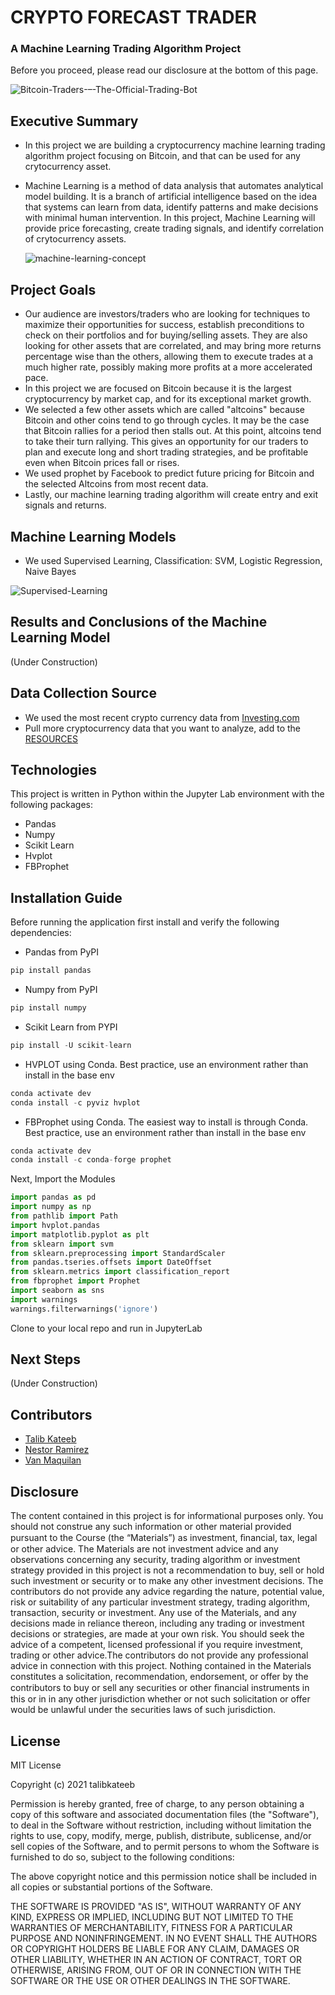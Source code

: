 # CRYPTO FORECAST TRADER


### A Machine Learning Trading Algorithm Project

Before you proceed, please read our disclosure at the bottom of this page.



   ![Bitcoin-Traders-–-The-Official-Trading-Bot](https://user-images.githubusercontent.com/80144026/125231211-2c844a00-e28f-11eb-9f95-b3c4a9ba0832.png)


## Executive Summary

* In this project we are building a cryptocurrency machine learning trading algorithm project focusing on Bitcoin, and that can be used for any crytocurrency asset.
* Machine Learning is a method of data analysis that automates analytical model building. It is a branch of artificial intelligence based on the idea that systems can learn from data, identify patterns and make decisions with minimal human intervention. In this project, Machine Learning will provide price forecasting, create trading signals, and identify correlation of crytocurrency assets.

     ![machine-learning-concept](https://user-images.githubusercontent.com/80144026/125231252-41f97400-e28f-11eb-8869-009c19b65870.jpg)


## Project Goals 
* Our audience are investors/traders who are looking for techniques to maximize their opportunities for success, establish preconditions to check on their portfolios and for buying/selling assets. They are also looking for other assets that are correlated, and may bring more returns percentage wise than the others, allowing them to  execute trades at a much higher rate, possibly making more profits at a more accelerated pace.
* In this project we are focused on Bitcoin because it is the largest cryptocurrency by market cap, and for its exceptional market growth. 
* We selected a few other assets which are called "altcoins" because Bitcoin and other coins tend to go through cycles. It may be the case that Bitcoin rallies for a period then stalls out. At this point, altcoins tend to take their turn rallying. This gives an opportunity for our traders to plan and execute long and short trading strategies, and be profitable even when Bitcoin prices fall or rises. 
* We used prophet by Facebook to predict future pricing for Bitcoin and the selected Altcoins from most recent data.
* Lastly, our machine learning trading algorithm will create entry and exit signals and returns.


## Machine Learning Models
* We used Supervised Learning, Classification: SVM, Logistic Regression, Naive Bayes

![Supervised-Learning](https://user-images.githubusercontent.com/80144026/125231479-acaaaf80-e28f-11eb-838f-d0a29a4dd597.jpg)



## Results and Conclusions of the Machine Learning Model
(Under Construction)


## Data Collection Source
* We used the most recent crypto currency data from [Investing.com](https://www.investing.com/crypto/)
* Pull more cryptocurrency data that you want to analyze, add to the [RESOURCES](https://github.com/talibkateeb/Crypto-Forecast-Trader/tree/main/data) 



## Technologies

This project is written in Python within the Jupyter Lab environment with the following packages:

* Pandas
* Numpy
* Scikit Learn
* Hvplot
* FBProphet


## Installation Guide
Before running the application first install and verify the following dependencies:

* Pandas from PyPI
```python
pip install pandas
```
* Numpy from PyPI
```python
pip install numpy
```
* Scikit Learn from PYPI
```python
pip install -U scikit-learn
```
* HVPLOT using Conda. Best practice, use an environment rather than install in the base env
 ```python
 conda activate dev 
 conda install -c pyviz hvplot 
```
* FBProphet using Conda. The easiest way to install is through Conda. Best practice, use an environment rather than install in the base env
 ```python
 conda activate dev 
 conda install -c conda-forge prophet
```

Next, Import the Modules

 ```python
import pandas as pd
import numpy as np
from pathlib import Path
import hvplot.pandas
import matplotlib.pyplot as plt
from sklearn import svm
from sklearn.preprocessing import StandardScaler
from pandas.tseries.offsets import DateOffset
from sklearn.metrics import classification_report
from fbprophet import Prophet
import seaborn as sns
import warnings
warnings.filterwarnings('ignore')
```
Clone to your local repo and run in JupyterLab


## Next Steps
(Under Construction)

## Contributors

* [Talib Kateeb](https://github.com/talibkateeb)
* [Nestor Ramirez](https://github.com/nestor39)
* [Van Maquilan](https://github.com/VanMSM)

## Disclosure

The content contained in this project is for informational purposes only. You should not construe any such information or other material provided pursuant to the Course (the “Materials”) as investment, ﬁnancial, tax, legal or other advice. The Materials are not investment advice and any observations concerning any security, trading algorithm or investment strategy provided in this project is not a recommendation to buy, sell or hold such investment or security or to make any other investment decisions. The contributors do not provide any advice regarding the nature, potential value, risk or suitability of any particular investment strategy, trading algorithm, transaction, security or investment. Any use of the Materials, and any decisions made in reliance thereon, including any trading or investment decisions or strategies, are made at your own risk. You should seek the advice of a competent, licensed professional if you require investment, trading or other advice.The contributors do not provide any professional advice in connection with this project. Nothing contained in the Materials constitutes a solicitation, recommendation, endorsement, or offer by the contributors to buy or sell any securities or other ﬁnancial instruments in this or in in any other jurisdiction whether or not such solicitation or offer would be unlawful under the securities laws of such jurisdiction.


## License


MIT License

Copyright (c) 2021 talibkateeb

Permission is hereby granted, free of charge, to any person obtaining a copy
of this software and associated documentation files (the "Software"), to deal
in the Software without restriction, including without limitation the rights
to use, copy, modify, merge, publish, distribute, sublicense, and/or sell
copies of the Software, and to permit persons to whom the Software is
furnished to do so, subject to the following conditions:

The above copyright notice and this permission notice shall be included in all
copies or substantial portions of the Software.

THE SOFTWARE IS PROVIDED "AS IS", WITHOUT WARRANTY OF ANY KIND, EXPRESS OR
IMPLIED, INCLUDING BUT NOT LIMITED TO THE WARRANTIES OF MERCHANTABILITY,
FITNESS FOR A PARTICULAR PURPOSE AND NONINFRINGEMENT. IN NO EVENT SHALL THE
AUTHORS OR COPYRIGHT HOLDERS BE LIABLE FOR ANY CLAIM, DAMAGES OR OTHER
LIABILITY, WHETHER IN AN ACTION OF CONTRACT, TORT OR OTHERWISE, ARISING FROM,
OUT OF OR IN CONNECTION WITH THE SOFTWARE OR THE USE OR OTHER DEALINGS IN THE
SOFTWARE.



